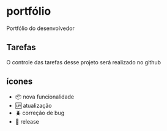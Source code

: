 # portfólio

Portfólio do desenvolvedor

## Tarefas

O controle das tarefas desse projeto será realizado no github

## ícones

- :package: nova funcionalidade
- :up: atualização
- :beetle: correção de bug
- :checkered_flag: release